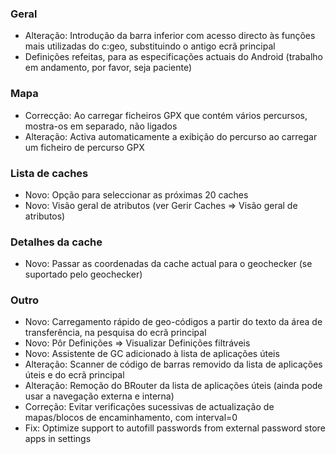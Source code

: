 ### Geral
- Alteração: Introdução da barra inferior com acesso directo às funções mais utilizadas do c:geo, substituindo o antigo ecrã principal
- Definições refeitas, para as especificações actuais do Android (trabalho em andamento, por favor, seja paciente)

### Mapa
- Correcção: Ao carregar ficheiros GPX que contém vários percursos, mostra-os em separado, não ligados
- Alteração: Activa automaticamente a exibição do percurso ao carregar um ficheiro de percurso GPX

### Lista de caches
- Novo: Opção para seleccionar as próximas 20 caches
- Novo: Visão geral de atributos (ver Gerir Caches => Visão geral de atributos)

### Detalhes da cache
- Novo: Passar as coordenadas da cache actual para o geochecker (se suportado pelo geochecker)

### Outro
- Novo: Carregamento rápido de geo-códigos a partir do texto da área de transferência, na pesquisa do ecrã principal
- Novo: Pôr Definições => Visualizar Definições filtráveis
- Novo: Assistente de GC adicionado à lista de aplicações úteis
- Alteração: Scanner de código de barras removido da lista de aplicações úteis e do ecrã principal
- Alteração: Remoção do BRouter da lista de aplicações úteis (ainda pode usar a navegação externa e interna)
- Correção: Evitar verificações sucessivas de actualização de mapas/blocos de encaminhamento, com interval=0
- Fix: Optimize support to autofill passwords from external password store apps in settings
